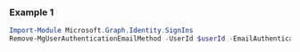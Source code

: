 ### Example 1
``` powershell
Import-Module Microsoft.Graph.Identity.SignIns
Remove-MgUserAuthenticationEmailMethod -UserId $userId -EmailAuthenticationMethodId $emailAuthenticationMethodId
```
